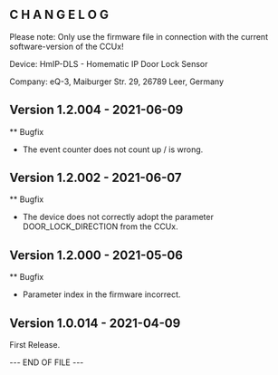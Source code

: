 ﻿C H A N G E L O G
-----------------

Please note: Only use the firmware file in connection with the current software-version of the CCUx!

Device:   HmIP-DLS - Homematic IP Door Lock Sensor

Company:  eQ-3, Maiburger Str. 29, 26789 Leer, Germany

Version 1.2.004 - 2021-06-09
--------------------------------------------------------------

** Bugfix
   * The event counter does not count up / is wrong.


Version 1.2.002 - 2021-06-07
--------------------------------------------------------------

** Bugfix
   * The device does not correctly adopt the parameter DOOR_LOCK_DIRECTION from the CCUx. 


Version 1.2.000 - 2021-05-06
--------------------------------------------------------------

** Bugfix
   * Parameter index in the firmware incorrect.


Version 1.0.014 - 2021-04-09
--------------------------------------------------------------

First Release.


--- END OF FILE ---

